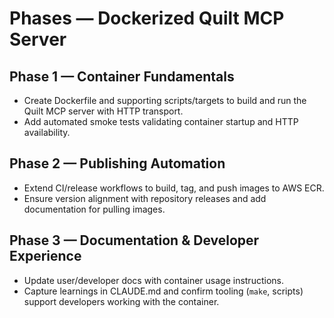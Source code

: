 <!-- markdownlint-disable MD013 -->
# Phases — Dockerized Quilt MCP Server

## Phase 1 — Container Fundamentals

- Create Dockerfile and supporting scripts/targets to build and run the Quilt MCP server with HTTP transport.
- Add automated smoke tests validating container startup and HTTP availability.

## Phase 2 — Publishing Automation

- Extend CI/release workflows to build, tag, and push images to AWS ECR.
- Ensure version alignment with repository releases and add documentation for pulling images.

## Phase 3 — Documentation & Developer Experience

- Update user/developer docs with container usage instructions.
- Capture learnings in CLAUDE.md and confirm tooling (`make`, scripts) support developers working with the container.
